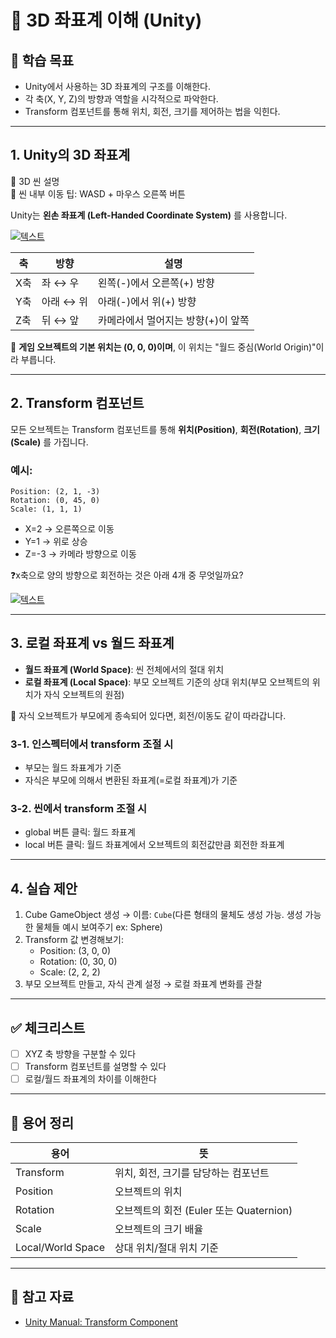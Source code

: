 # 🧭 3D 좌표계 이해 (Unity)

## 🧠 학습 목표

- Unity에서 사용하는 3D 좌표계의 구조를 이해한다.
- 각 축(X, Y, Z)의 방향과 역할을 시각적으로 파악한다.
- Transform 컴포넌트를 통해 위치, 회전, 크기를 제어하는 법을 익힌다.

---

## 1. Unity의 3D 좌표계
🎯 3D 씬 설명<br>
🎯 씬 내부 이동 팁: WASD + 마우스 오른쪽 버튼

Unity는 **왼손 좌표계 (Left-Handed Coordinate System)** 를 사용합니다.

[ ![텍스트](https://learn.microsoft.com/ko-kr/windows/uwp/graphics-concepts/images/leftrght.png) ]( https://learn.microsoft.com/ko-kr/windows/uwp/graphics-concepts/images/leftrght.png )

| 축 | 방향 | 설명 |
|----|------|------|
| X축 | 좌 ↔ 우 | 왼쪽(-)에서 오른쪽(+) 방향 |
| Y축 | 아래 ↔ 위 | 아래(-)에서 위(+) 방향 |
| Z축 | 뒤 ↔ 앞 | 카메라에서 멀어지는 방향(+)이 앞쪽 |

🧩 **게임 오브젝트의 기본 위치는 (0, 0, 0)이며**, 이 위치는 "월드 중심(World Origin)"이라 부릅니다.

---

## 2. Transform 컴포넌트

모든 오브젝트는 Transform 컴포넌트를 통해 **위치(Position)**, **회전(Rotation)**, **크기(Scale)** 를 가집니다.

### 예시:

```plaintext
Position: (2, 1, -3)
Rotation: (0, 45, 0)
Scale: (1, 1, 1)
```

- X=2 → 오른쪽으로 이동
- Y=1 → 위로 상승
- Z=-3 → 카메라 방향으로 이동

❓x축으로 양의 방향으로 회전하는 것은 아래 4개 중 무엇일까요?

[ ![텍스트](https://raw.githubusercontent.com/dack-c/practiceUnityFiles/refs/heads/main/images/%EC%8A%A4%ED%81%AC%EB%A6%B0%EC%83%B7%202025-07-09%20180459.png) ]( https://raw.githubusercontent.com/dack-c/practiceUnityFiles/refs/heads/main/images/%EC%8A%A4%ED%81%AC%EB%A6%B0%EC%83%B7%202025-07-09%20180459.png )

---

## 3. 로컬 좌표계 vs 월드 좌표계

- **월드 좌표계 (World Space)**: 씬 전체에서의 절대 위치
- **로컬 좌표계 (Local Space)**: 부모 오브젝트 기준의 상대 위치(부모 오브젝트의 위치가 자식 오브젝트의 원점)

🎯 자식 오브젝트가 부모에게 종속되어 있다면, 회전/이동도 같이 따라갑니다.

### 3-1. 인스펙터에서 transform 조절 시
- 부모는 월드 좌표계가 기준
- 자식은 부모에 의해서 변환된 좌표계(=로컬 좌표계)가 기준

### 3-2. 씬에서 transform 조절 시
- global 버튼 클릭: 월드 좌표계
- local 버튼 클릭: 월드 좌표계에서 오브젝트의 회전값만큼 회전한 좌표계



---

## 4. 실습 제안

1. Cube GameObject 생성 → 이름: `Cube`(다른 형태의 물체도 생성 가능. 생성 가능한 물체들 예시 보여주기 ex: Sphere)
2. Transform 값 변경해보기:
   - Position: (3, 0, 0)
   - Rotation: (0, 30, 0)
   - Scale: (2, 2, 2)
3. 부모 오브젝트 만들고, 자식 관계 설정 → 로컬 좌표계 변화를 관찰

---

## ✅ 체크리스트

- [ ] XYZ 축 방향을 구분할 수 있다
- [ ] Transform 컴포넌트를 설명할 수 있다
- [ ] 로컬/월드 좌표계의 차이를 이해한다

---

## 📌 용어 정리

| 용어 | 뜻 |
|------|-----|
| Transform | 위치, 회전, 크기를 담당하는 컴포넌트 |
| Position | 오브젝트의 위치 |
| Rotation | 오브젝트의 회전 (Euler 또는 Quaternion) |
| Scale | 오브젝트의 크기 배율 |
| Local/World Space | 상대 위치/절대 위치 기준 |

---

## 🔗 참고 자료

- [Unity Manual: Transform Component](https://docs.unity3d.com/Manual/class-Transform.html)

